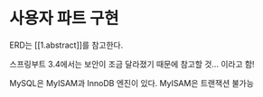 
# 사용자 파트 구현

ERD는 [[1.abstract]]를 참고한다.

스프링부트 3.4에서는 보안이 조금 달라졌기 때문에 참고할 것... 이라고 함!

MySQL은 MyISAM과 InnoDB 엔진이 있다.
MyISAM은 트랜잭션 불가능


